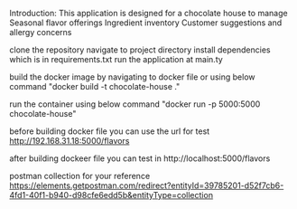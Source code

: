 Introduction: This application is designed for a chocolate house to manage
Seasonal flavor offerings
Ingredient inventory
Customer suggestions and allergy concerns

clone the repository
navigate to project directory
install dependencies which is in requirements.txt
run the application at main.ty

build the docker image by navigating to docker file
or using below command
"docker build -t chocolate-house ."

run the container using below command
"docker run -p 5000:5000 chocolate-house"

before building docker file you can use the url for test
http://192.168.31.18:5000/flavors

after building dockeer file
you can test in 
http://localhost:5000/flavors

postman collection for your reference
https://elements.getpostman.com/redirect?entityId=39785201-d52f7cb6-4fd1-40f1-b940-d98cfe6edd5b&entityType=collection
